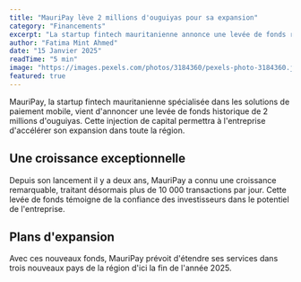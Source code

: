 ```yaml
---
title: "MauriPay lève 2 millions d'ouguiyas pour sa expansion"
category: "Financements"
excerpt: "La startup fintech mauritanienne annonce une levée de fonds record pour étendre ses services de paiement mobile dans toute la région."
author: "Fatima Mint Ahmed"
date: "15 Janvier 2025"
readTime: "5 min"
image: "https://images.pexels.com/photos/3184360/pexels-photo-3184360.jpeg?auto=compress&cs=tinysrgb&w=600"
featured: true
---
```


MauriPay, la startup fintech mauritanienne spécialisée dans les solutions de paiement mobile, vient d'annoncer une levée de fonds historique de 2 millions d'ouguiyas. Cette injection de capital permettra à l'entreprise d'accélérer son expansion dans toute la région.

## Une croissance exceptionnelle

Depuis son lancement il y a deux ans, MauriPay a connu une croissance remarquable, traitant désormais plus de 10 000 transactions par jour. Cette levée de fonds témoigne de la confiance des investisseurs dans le potentiel de l'entreprise.

## Plans d'expansion

Avec ces nouveaux fonds, MauriPay prévoit d'étendre ses services dans trois nouveaux pays de la région d'ici la fin de l'année 2025.